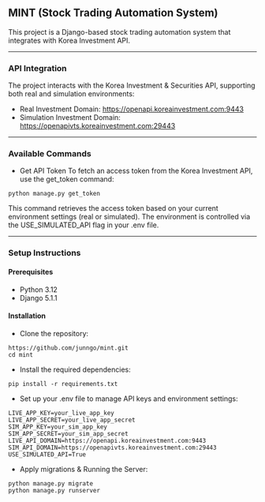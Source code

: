 ## MINT (Stock Trading Automation System)

This project is a Django-based stock trading automation system that integrates with Korea Investment API.

---

### API Integration
The project interacts with the Korea Investment & Securities API, supporting both real and simulation environments:

- Real Investment Domain: https://openapi.koreainvestment.com:9443
- Simulation Investment Domain: https://openapivts.koreainvestment.com:29443


---

### Available Commands
- Get API Token
To fetch an access token from the Korea Investment API, use the get_token command:

```
python manage.py get_token
```

This command retrieves the access token based on your current environment settings (real or simulated). The environment is controlled via the USE_SIMULATED_API flag in your .env file.

---

### Setup Instructions

#### Prerequisites
- Python 3.12
- Django 5.1.1

#### Installation
- Clone the repository:
```
https://github.com/junngo/mint.git
cd mint
```

- Install the required dependencies:
```
pip install -r requirements.txt
```

- Set up your .env file to manage API keys and environment settings:
```
LIVE_APP_KEY=your_live_app_key
LIVE_APP_SECRET=your_live_app_secret
SIM_APP_KEY=your_sim_app_key
SIM_APP_SECRET=your_sim_app_secret
LIVE_API_DOMAIN=https://openapi.koreainvestment.com:9443
SIM_API_DOMAIN=https://openapivts.koreainvestment.com:29443
USE_SIMULATED_API=True
```

- Apply migrations & Running the Server:
```
python manage.py migrate
python manage.py runserver
```
